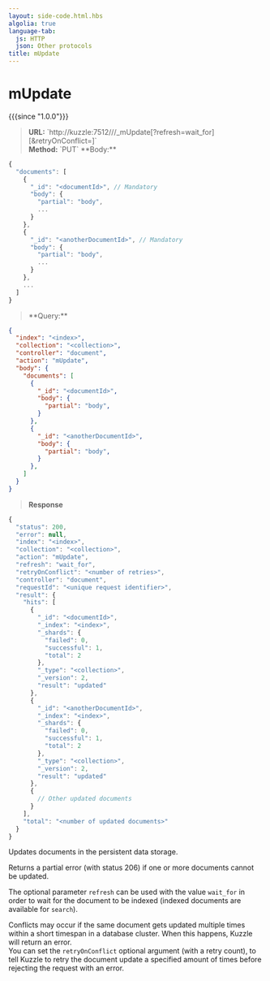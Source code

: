 ```yaml
---
layout: side-code.html.hbs
algolia: true
language-tab:
  js: HTTP
  json: Other protocols
title: mUpdate
---
```


# mUpdate

{{{since "1.0.0"}}}

<blockquote class="js">
<p>
<b>URL:</b> `http://kuzzle:7512/<index>/<collection>/_mUpdate[?refresh=wait_for][&retryOnConflict=<retries>]`  
</br><b>Method:</b> `PUT`  
**Body:**  
</p>
</blockquote>


```js
{
  "documents": [
    {
      "_id": "<documentId>", // Mandatory
      "body": {
        "partial": "body",
        ...
      }
    },
    {
      "_id": "<anotherDocumentId>", // Mandatory
      "body": {
        "partial": "body",
        ...
      }
    },
    ...
  ]
}
```


<blockquote class="json">
<p>
**Query:**
</p>
</blockquote>


```json
{
  "index": "<index>",
  "collection": "<collection>",
  "controller": "document",
  "action": "mUpdate",
  "body": {
    "documents": [
      {
        "_id": "<documentId>",
        "body": {
          "partial": "body",
        }
      },
      {
        "_id": "<anotherDocumentId>",
        "body": {
          "partial": "body",
        }
      },
    ]
  }
}
```

>**Response**

```javascript
{
  "status": 200,
  "error": null,
  "index": "<index>",
  "collection": "<collection>",
  "action": "mUpdate",
  "refresh": "wait_for",
  "retryOnConflict": "<number of retries>",
  "controller": "document",
  "requestId": "<unique request identifier>",
  "result": {
    "hits": [
      {
        "_id": "<documentId>",
        "_index": "<index>",
        "_shards": {
          "failed": 0,
          "successful": 1,
          "total": 2
        },
        "_type": "<collection>",
        "_version": 2,
        "result": "updated"
      },
      {
        "_id": "<anotherDocumentId>",
        "_index": "<index>",
        "_shards": {
          "failed": 0,
          "successful": 1,
          "total": 2
        },
        "_type": "<collection>",
        "_version": 2,
        "result": "updated"
      },
      {
        // Other updated documents
      }
    ],
    "total": "<number of updated documents>"
  }
}
```

Updates documents in the persistent data storage.

Returns a partial error (with status 206) if one or more documents cannot be updated.

The optional parameter `refresh` can be used
with the value `wait_for` in order to wait for the document to be indexed (indexed documents are available for `search`).

Conflicts may occur if the same document gets updated multiple times within a short timespan in a database cluster. When this happens, Kuzzle will return an error.  
You can set the `retryOnConflict` optional argument (with a retry count), to tell Kuzzle to retry the document update a specified amount of times before rejecting the request with an error.
